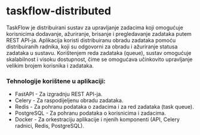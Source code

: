 # taskflow-distributed
 TaskFlow je distribuirani sustav za upravljanje zadacima koji omogućuje korisnicima dodavanje, ažuriranje, brisanje i 
 pregledavanje zadataka putem REST API-ja. 
 Aplikacija koristi distribuiranu obradu zadataka 
 pomoću distribuiranih radnika, koji su odgovorni za obradu i ažuriranje statusa zadataka u sustavu. Korištenjem reda zadataka (queue), sustav omogućuje skalabilnost i visoku dostupnost, čime se omogućava učinkovito upravljanje velikim brojem korisnika i zadataka.

### Tehnologije korištene u aplikaciji:

- FastAPI - Za izgradnju REST API-ja.
- Celery - Za raspodijeljenu obradu zadataka.
- Redis - Za pohranu podataka o zadacima i za red zadataka (task queue).
- PostgreSQL - Za pohranu podataka o korisnicima i zadacima.
- Docker - Za orkestraciju aplikacije i njenih komponenti (API, Celery radnici, Redis, PostgreSQL).


